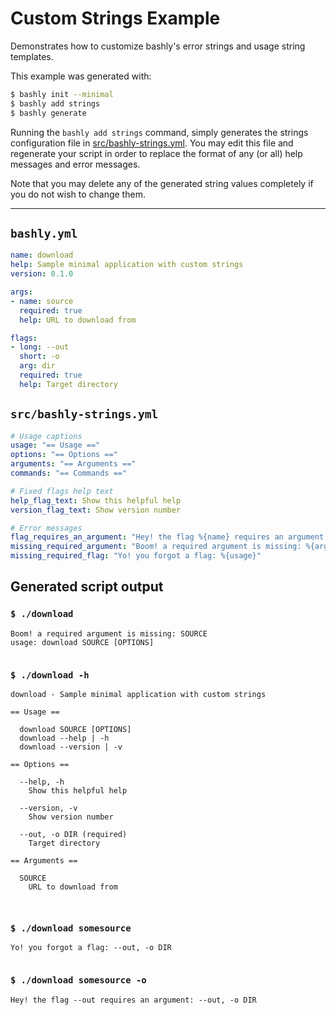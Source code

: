 # Custom Strings Example

Demonstrates how to customize bashly's error strings and usage string templates.

This example was generated with:

```bash
$ bashly init --minimal
$ bashly add strings
$ bashly generate
```

Running the `bashly add strings` command, simply generates  the strings
configuration file in [src/bashly-strings.yml](src/bashly-strings.yml). You may
edit this file and regenerate your script in order to replace the format of
any (or all) help messages and error messages.

Note that you may delete any of the generated string values completely if you do
not wish to change them.

<!-- include: src/bashly-strings.yml -->

-----

## `bashly.yml`

```yaml
name: download
help: Sample minimal application with custom strings
version: 0.1.0

args:
- name: source
  required: true
  help: URL to download from

flags:
- long: --out
  short: -o
  arg: dir
  required: true
  help: Target directory
```

## `src/bashly-strings.yml`

```yaml
# Usage captions
usage: "== Usage =="
options: "== Options =="
arguments: "== Arguments =="
commands: "== Commands =="

# Fixed flags help text
help_flag_text: Show this helpful help
version_flag_text: Show version number

# Error messages
flag_requires_an_argument: "Hey! the flag %{name} requires an argument: %{usage}"
missing_required_argument: "Boom! a required argument is missing: %{arg}\\nusage: %{usage}"
missing_required_flag: "Yo! you forgot a flag: %{usage}"


```


## Generated script output

### `$ ./download`

```shell
Boom! a required argument is missing: SOURCE
usage: download SOURCE [OPTIONS]


```

### `$ ./download -h`

```shell
download - Sample minimal application with custom strings

== Usage ==

  download SOURCE [OPTIONS]
  download --help | -h
  download --version | -v

== Options ==
  
  --help, -h
    Show this helpful help

  --version, -v
    Show version number

  --out, -o DIR (required)
    Target directory

== Arguments ==
    
  SOURCE
    URL to download from



```

### `$ ./download somesource`

```shell
Yo! you forgot a flag: --out, -o DIR


```

### `$ ./download somesource -o`

```shell
Hey! the flag --out requires an argument: --out, -o DIR


```



